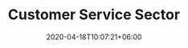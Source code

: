 ---
title: "Customer Service Sector"
date: 2020-04-18T10:07:21+06:00
# post image
image: "Uploads/cusotmerservice.jpg"
# post type (regular/featured)
type: "regular"
# meta description
description: "Customer Service Sector"
# post draft
draft: false
--- 